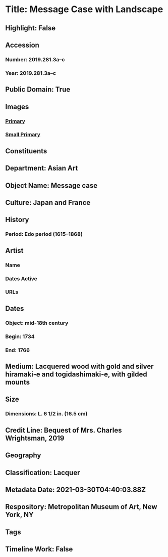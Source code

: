 # Title: Message Case with Landscape
## Highlight: False
## Accession
### Number: 2019.281.3a–c
### Year: 2019.281.3a–c
## Public Domain: True
## Images
### [Primary](https://images.metmuseum.org/CRDImages/as/original/LC-2019_281_3a_c-001.jpg)
### [Small Primary](https://images.metmuseum.org/CRDImages/as/web-large/LC-2019_281_3a_c-001.jpg)
## Constituents
## Department: Asian Art
## Object Name: Message case
## Culture: Japan and France
## History
### Period: Edo period (1615–1868)
## Artist
### Name
### Dates Active
### URLs
## Dates
### Object: mid-18th century
### Begin: 1734
### End: 1766
## Medium: Lacquered wood with gold and silver hiramaki‑e and togidashimaki‑e, with gilded mounts
## Size
### Dimensions: L. 6 1/2 in. (16.5 cm)
## Credit Line: Bequest of Mrs. Charles Wrightsman, 2019
## Geography
## Classification: Lacquer
## Metadata Date: 2021-03-30T04:40:03.88Z
## Respository: Metropolitan Museum of Art, New York, NY
## Tags
## Timeline Work: False